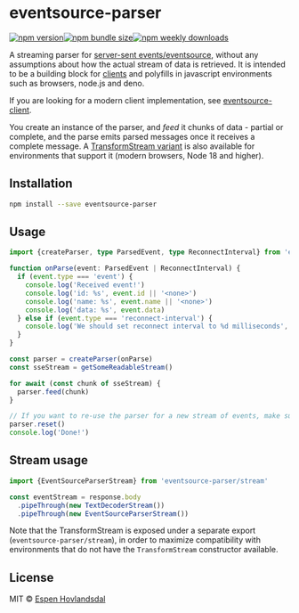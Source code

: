 # eventsource-parser

[![npm version](https://img.shields.io/npm/v/eventsource-parser.svg?style=flat-square)](https://www.npmjs.com/package/eventsource-parser)[![npm bundle size](https://img.shields.io/bundlephobia/minzip/eventsource-parser?style=flat-square)](https://bundlephobia.com/result?p=eventsource-parser)[![npm weekly downloads](https://img.shields.io/npm/dw/eventsource-parser.svg?style=flat-square)](https://www.npmjs.com/package/eventsource-parser)

A streaming parser for [server-sent events/eventsource](https://developer.mozilla.org/en-US/docs/Web/API/Server-sent_events), without any assumptions about how the actual stream of data is retrieved. It is intended to be a building block for [clients](https://github.com/rexxars/eventsource-client) and polyfills in javascript environments such as browsers, node.js and deno.

If you are looking for a modern client implementation, see [eventsource-client](https://github.com/rexxars/eventsource-client).

You create an instance of the parser, and _feed_ it chunks of data - partial or complete, and the parse emits parsed messages once it receives a complete message. A [TransformStream variant](#stream-usage) is also available for environments that support it (modern browsers, Node 18 and higher).

## Installation

```bash
npm install --save eventsource-parser
```

## Usage

```ts
import {createParser, type ParsedEvent, type ReconnectInterval} from 'eventsource-parser'

function onParse(event: ParsedEvent | ReconnectInterval) {
  if (event.type === 'event') {
    console.log('Received event!')
    console.log('id: %s', event.id || '<none>')
    console.log('name: %s', event.name || '<none>')
    console.log('data: %s', event.data)
  } else if (event.type === 'reconnect-interval') {
    console.log('We should set reconnect interval to %d milliseconds', event.value)
  }
}

const parser = createParser(onParse)
const sseStream = getSomeReadableStream()

for await (const chunk of sseStream) {
  parser.feed(chunk)
}

// If you want to re-use the parser for a new stream of events, make sure to reset it!
parser.reset()
console.log('Done!')
```

## Stream usage

```ts
import {EventSourceParserStream} from 'eventsource-parser/stream'

const eventStream = response.body
  .pipeThrough(new TextDecoderStream())
  .pipeThrough(new EventSourceParserStream())
```

Note that the TransformStream is exposed under a separate export (`eventsource-parser/stream`), in order to maximize compatibility with environments that do not have the `TransformStream` constructor available.

## License

MIT © [Espen Hovlandsdal](https://espen.codes/)
